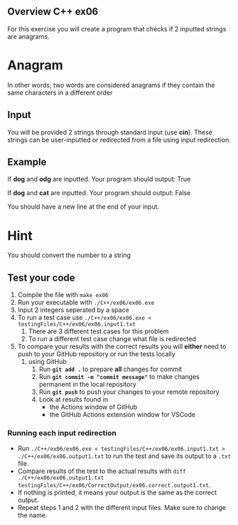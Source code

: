## Overview C++ ex06

For this exercise you will create a program that checks if 2 inputted strings are anagrams. 

# Anagram
In other words, two words are considered anagrams if they contain the same characters in a different order 

## Input
You will be provided 2 strings through standard input (use **cin**). These strings can be user-inputted or redirected from a file using input redirection. 

## Example
If  **dog** and **odg** are inputted. Your program should output:
True

If **dog** and **cat** are inputted. Your program should output:
False

You should have a new line at the end of your input.

# Hint
You should convert the number to a string

## Test your code
1. Compile the file with `make ex06` 
2. Run your executable with `./C++/ex06/ex06.exe`
3. Input 2 integers seperated by a space
4. To run a test case use `./C++/ex06/ex06.exe < testingFiles/C++/ex06/ex06.input1.txt`
    1. There are 3 different test cases for this problem 
    2. To run a different test case change what file is redirected
5. To compare your results with the correct results you will **either** need to push to your GitHub repository or run the tests locally
    1. using GitHub
        1. Run **`git add .`** to prepare **all** changes for commit
        2. Run **`git commit -m "commit message"`** to make changes permanent in the local repository
        3. Run **`git push`** to push your changes to your remote repository
        4. Look at results found in
            * the Actions window of GitHub
            * the GitHub Actions extension window for VSCode

### Running each input redirection
- Run `./C++/ex06/ex06.exe < testingFiles/C++/ex06/ex06.input1.txt > ./C++/ex06/ex06.output1.txt` to run the test and save its output to a `.txt` file.
- Compare results of the test to the actual results with `diff ./C++/ex06/ex06.output1.txt testingFiles/C++/ex06/CorrectOutput/ex06.correct.output1.txt`.
- If nothing is printed, it means your output is the same as the correct output.
- Repeat steps 1 and 2 with the different input files. Make sure to change the name.
